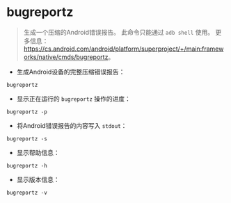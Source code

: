 # bugreportz

> 生成一个压缩的Android错误报告。
> 此命令只能通过 `adb shell` 使用。
> 更多信息：<https://cs.android.com/android/platform/superproject/+/main:frameworks/native/cmds/bugreportz>。

- 生成Android设备的完整压缩错误报告：

`bugreportz`

- 显示正在运行的 `bugreportz` 操作的进度：

`bugreportz -p`

- 将Android错误报告的内容写入 `stdout`：

`bugreportz -s`

- 显示帮助信息：

`bugreportz -h`

- 显示版本信息：

`bugreportz -v`